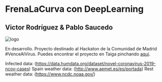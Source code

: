 # FrenaLaCurva con DeepLearning
## Victor Rodríguez & Pablo Saucedo

![logo](https://github.com/p-saucedo/FrenaLaCurva/blob/master/logo.jpg)

En desarrollo. Proyecto destinado al Hackaton de la Comunidad de Madrid #VenceAlVirus.
Puedes encontrar el proyecto en Taiga pinchando [aquí](https://taiga.vencealvirus.software.imdea.org/project/psaucedo-frenalacurva-con-deeplearning/timeline).

Infected data: (https://data.humdata.org/dataset/novel-coronavirus-2019-ncov-cases)
Spain weather data: (http://www.aemet.es/es/portada)
Rest weather data: (https://www.ncdc.noaa.gov/)